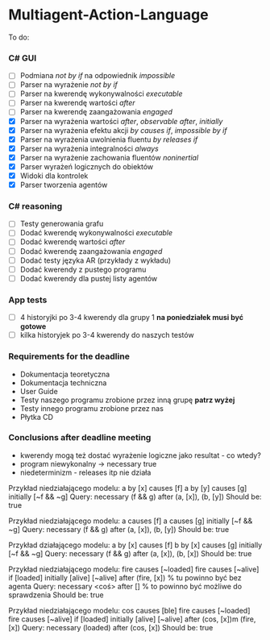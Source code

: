 ﻿# Multiagent-Action-Language
To do:

### C# GUI ###
- [ ] Podmiana *not by if* na odpowiednik *impossible*
- [ ] Parser na wyrażenie *not by if*
- [ ] Parser na kwerendę wykonywalności *executable*
- [ ] Parser na kwerendę wartości *after*
- [ ] Parser na kwerendę zaangażowania *engaged*
- [x] Parser na wyrażenia wartości *after*, *observable after*, *initially*
- [x] Parser na wyrażenia efektu akcji *by causes if*, *impossible by if*
- [x] Parser na wyrażenia uwolnienia fluentu *by releases if*
- [x] Parser na wyrażenia integralności *always*
- [x] Parser na wyrażenie zachowania fluentów *noninertial*
- [x] Parser wyrażeń logicznych do obiektów
- [x] Widoki dla kontrolek
- [x] Parser tworzenia agentów

### C# reasoning ###
- [ ] Testy generowania grafu
- [ ] Dodać kwerendę wykonywalności *executable*
- [ ] Dodać kwerendę wartości *after*
- [ ] Dodać kwerendę zaangażowania *engaged*
- [ ] Dodać testy języka AR (przykłady z wykładu)
- [ ] Dodać kwerendy z pustego programu
- [ ] Dodać kwerendy dla pustej listy agentów

### App tests ###
- [ ] 4 historyjki po 3-4 kwerendy dla grupy 1 **na poniedziałek musi być gotowe**
- [ ] kilka historyjek po 3-4 kwerendy do naszych testów

### Requirements for the deadline ###
- Dokumentacja teoretyczna
- Dokumentacja techniczna
- User Guide
- Testy naszego programu zrobione przez inną grupę **patrz wyżej**
- Testy innego programu zrobione przez nas
- Płytka CD

### Conclusions after deadline meeting ###
- kwerendy mogą też dostać wyrażenie logiczne jako resultat - co wtedy?
- program niewykonalny -> necessary true
- niedeterminizm - releases itp nie działa


Przykład niedziałającego modelu:
a by [x] causes [f]
a by [y] causes [g]
initially [~f && ~g]
Query:
necessary (f && g) after  (a, [x]), (b, [y])
Should be: true


Przykład niedziałającego modelu:
a causes [f]
a causes [g]
initially [~f && ~g]
Query:
necessary (f && g) after  (a, [x]), (b, [y])
Should be: true


Przykład działającego modelu:
a by [x] causes [f]
b by [x] causes [g]
initially [~f && ~g]
Query:
necessary (f && g) after  (a, [x]), (b, [x])
Should be: true


Przykład niedziałającego modelu:
fire causes [~loaded]
fire causes [~alive] if [loaded]
initially [alive]
[~alive] after (fire, [x]) % tu powinno być bez agenta
Query:
necessary <coś> after [] % to powinno być możliwe do sprawdzenia
Should be: true


Przykład niedziałającego modelu:
cos causes [ble]
fire causes [~loaded]
fire causes [~alive] if [loaded]
initially [alive]
[~alive] after (cos, [x])m (fire, [x])
Query:
necessary (loaded) after (cos, [x])
Should be: true
